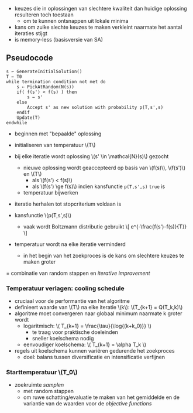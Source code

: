 * keuzes die in oplossingen van slechtere kwaliteit dan huidige oplossing resulteren toch toestaan
    * om te kunnen ontsnappen uit lokale minima
* kans om zulke slechte keuzes te maken verkleint naarmate het aantal iteraties stijgt
* is memory-less (basisversie van SA)

## Pseudocode
```
s ← GenerateInitialSolution()
T ← T0
while termination condition not met do
    s ← PickAtRandom(N(s))
    if( f(s') < f(s) ) then
        s ← s' 
    else
        Accept s' as new solution with probability p(T,s',s)
    endif
    Update(T)
endwhile
```
* beginnen met "bepaalde" oplossing
* initialiseren van temperatuur \\(T\\)
* bij elke iteratie wordt oplossing \\(s' \in \mathcal{N}(s)\\) gezocht
    * nieuwe oplossing wordt geaccepteerd op basis van \\(f(s)\\), \\(f(s')\\) en \\(T\\)
        * als \\(f(s') < f(s)\\)
        * als \\(f(s') \ge f(s)\\) indien kansfunctie `p(T,s',s)` `true` is
    * temperatuur bijwerken
* iteratie herhalen tot stopcriterium voldaan is

* kansfunctie \\(p(T,s',s)\\)
    * vaak wordt Boltzmann distributie gebruikt \\[ e^{-\frac{f(s')-f(s)}{T}} \\]
* temperatuur wordt na elke iteratie verminderd
    * in het begin van het zoekproces is de kans om slechtere keuzes te maken groter

= combinatie van random stappen en *iterative improvement*

### Temperatuur verlagen: cooling schedule

* cruciaal voor de performantie van het algoritme
* definieert waarde van \\(T\\) na elke iteratie \\(k\\): \\(T_{k+1} = Q(T_k,k)\\)
* algoritme moet convergeren naar globaal minimum naarmate k groter wordt
    * logaritmisch: \\( T_{k+1} = \frac{\tau}{\log{(k+k_0)}} \\)
        * te traag voor praktische doeleinden
        * sneller koelschema nodig
    * eenvoudiger koelschema: \\( T_{k+1} = \alpha T_k \\)
* regels uit koelschema kunnen variëren gedurende het zoekproces
    * doel: balans tussen diversificatie en intensificatie verfijnen

### Starttemperatuur \\(T_0\\)

* zoekruimte *samplen*
    * met random stappen
    * om ruwe schatting/evaluatie te maken van het gemiddelde en de variantie van de waarden voor de *objective functions*
